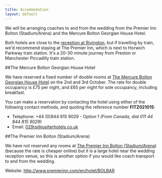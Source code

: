 ```yaml
---
title: Accommodation
layout: default
---
```


<div class="panel panel-info">
  <div class="panel-body">
    <p>We will be arranging coaches to and from the wedding from the Premier Inn Bolton (Stadium/Arena) and the Mercure Bolton Georgian House Hotel.</p>
    <p>Both hotels are close to the <a href="location.html">reception at Rivington</a>, but if travelling by train, we'd recommend staying at The Premier Inn, which is next to Horwich Parkway train station. It's a 20-30 minute journey from Preston or Manchester Piccadilly train station.</p>
  </div>
</div>

##The Mercure Bolton Georgian House Hotel

We have reserved a fixed number of double rooms at <a target="_blank" href="http://www.mercurebolton.co.uk/">The Mercure Bolton Georgian House Hotel</a> on the 2nd and 3rd October. The rate for double occupancy is £75 per night, and £65 per night for sole occupancy, including breakfast. 

You can make a reservation by contacting the hotel using either of the following contact methods, and quoting the reference number **FITZ021015**:

* Telephone: +44 (0)844 815 9029 - Option 1 *(From Canada, dial 011 44 844 815 9029)*
* Email: [029rs@jupiterhotels.co.uk](mailto:029rs@jupiterhotels.co.uk)


##The Premier Inn Bolton (Stadium/Arena)

We have not reserved any rooms at <a target="_blank" href="http://www.premierinn.com/en/hotel/BOLBAR/">The Premier Inn Bolton (Stadium/Arena)</a> (because the rate is cheaper online) but it is a large hotel near the wedding reception venue, so this is another option if you would like coach transport to and from the wedding.

Website: <a target="_blank" href="http://www.premierinn.com/en/hotel/BOLBAR/">http://www.premierinn.com/en/hotel/BOLBAR</a>




